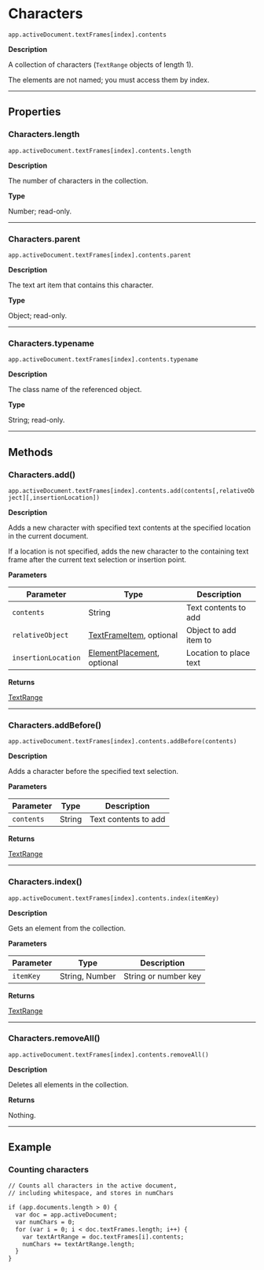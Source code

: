 # Characters

`app.activeDocument.textFrames[index].contents`

**Description**

A collection of characters (`TextRange` objects of length 1).

The elements are not named; you must access them by index.

---

## Properties

### Characters.length

`app.activeDocument.textFrames[index].contents.length`

**Description**

The number of characters in the collection.

**Type**

Number; read-only.

---

### Characters.parent

`app.activeDocument.textFrames[index].contents.parent`

**Description**

The text art item that contains this character.

**Type**

Object; read-only.

---

### Characters.typename

`app.activeDocument.textFrames[index].contents.typename`

**Description**

The class name of the referenced object.

**Type**

String; read-only.

---

## Methods

### Characters.add()

`app.activeDocument.textFrames[index].contents.add(contents[,relativeObject][,insertionLocation])`

**Description**

Adds a new character with specified text contents at the specified location in the current document.

If a location is not specified, adds the new character to the containing text frame after the current text selection or insertion point.

**Parameters**

| Parameter           | Type                                                                                               | Description            |
|---------------------|----------------------------------------------------------------------------------------------------|------------------------|
| `contents`          | String                                                                                             | Text contents to add   |
| `relativeObject`    | [TextFrameItem](TextFrameItem.md#jsobjref-textframeitem), optional                                 | Object to add item to  |
| `insertionLocation` | [ElementPlacement](scripting-constants.md#jsobjref-scripting-constants-elementplacement), optional | Location to place text |

**Returns**

[TextRange](TextRange.md#jsobjref-textrange)

---

### Characters.addBefore()

`app.activeDocument.textFrames[index].contents.addBefore(contents)`

**Description**

Adds a character before the specified text selection.

**Parameters**

| Parameter   | Type   | Description          |
|-------------|--------|----------------------|
| `contents`  | String | Text contents to add |

**Returns**

[TextRange](TextRange.md#jsobjref-textrange)

---

### Characters.index()

`app.activeDocument.textFrames[index].contents.index(itemKey)`

**Description**

Gets an element from the collection.

**Parameters**

| Parameter   | Type           | Description          |
|-------------|----------------|----------------------|
| `itemKey`   | String, Number | String or number key |

**Returns**

[TextRange](TextRange.md#jsobjref-textrange)

---

### Characters.removeAll()

`app.activeDocument.textFrames[index].contents.removeAll()`

**Description**

Deletes all elements in the collection.

**Returns**

Nothing.

---

## Example

### Counting characters

```default
// Counts all characters in the active document,
// including whitespace, and stores in numChars

if (app.documents.length > 0) {
  var doc = app.activeDocument;
  var numChars = 0;
  for (var i = 0; i < doc.textFrames.length; i++) {
    var textArtRange = doc.textFrames[i].contents;
    numChars += textArtRange.length;
  }
}
```
